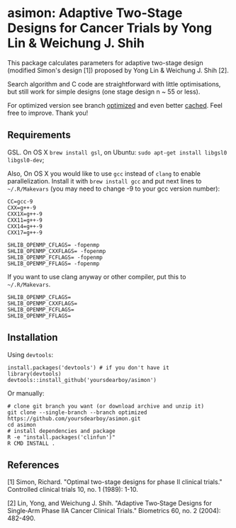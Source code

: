 # asimon: Adaptive Two-Stage Designs for Cancer Trials by Yong Lin & Weichung J. Shih

This package calculates parameters for adaptive two-stage design (modified Simon's design [1]) proposed by Yong Lin & Weichung J. Shih [2].

Search algorithm and C code are straightforward with little optimisations, but still work for simple designs (one stage design n ~ 55 or less).

For optimized version see branch [optimized](https://github.com/yoursdearboy/asimon/tree/optimized) and even better [cached](https://github.com/yoursdearboy/asimon/tree/cached). Feel free to improve. Thank you!

## Requirements

GSL. On OS X `brew install gsl`, on Ubuntu: `sudo apt-get install libgsl0 libgsl0-dev`;

Also, On OS X you would like to use `gcc` instead of `clang` to enable parallelization. Install it with `brew install gcc` and put next lines to `~/.R/Makevars` (you may need to change -9 to your gcc version number):
```
CC=gcc-9
CXX=g++-9
CXX1X=g++-9
CXX11=g++-9
CXX14=g++-9
CXX17=g++-9

SHLIB_OPENMP_CFLAGS= -fopenmp
SHLIB_OPENMP_CXXFLAGS= -fopenmp
SHLIB_OPENMP_FCFLAGS= -fopenmp
SHLIB_OPENMP_FFLAGS= -fopenmp
```

If you want to use clang anyway or other compiler, put this to `~/.R/Makevars`.
```
SHLIB_OPENMP_CFLAGS=
SHLIB_OPENMP_CXXFLAGS=
SHLIB_OPENMP_FCFLAGS=
SHLIB_OPENMP_FFLAGS=
```

## Installation

Using `devtools`:

```
install.packages('devtools') # if you don't have it
library(devtools)
devtools::install_github('yoursdearboy/asimon')
```

Or manually:

```
# clone git branch you want (or download archive and unzip it)
git clone --single-branch --branch optimized https://github.com/yoursdearboy/asimon.git
cd asimon
# install dependencies and package
R -e "install.packages('clinfun')"
R CMD INSTALL .
```

## References

[1] Simon, Richard. "Optimal two-stage designs for phase II clinical trials." Controlled clinical trials 10, no. 1 (1989): 1-10.

[2] Lin, Yong, and Weichung J. Shih. "Adaptive Two‐Stage Designs for Single‐Arm Phase IIA Cancer Clinical Trials." Biometrics 60, no. 2 (2004): 482-490.
